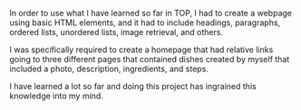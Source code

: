 In order to use what I have learned so far in TOP, I had to create a webpage using basic HTML elements, and it had to include headings, paragraphs, ordered lists, unordered lists, image retrieval, and others. 

I was specifically required to create a homepage that had relative links going to three different pages that contained dishes created by myself that included a photo, description, ingredients, and steps. 

I have learned a lot so far and doing this project has ingrained this knowledge into my mind. 
